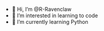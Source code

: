 - 👋 Hi, I’m @R-Ravenclaw
- 👀 I’m interested in learning to code
- 🌱 I’m currently learning Python

<!---
R-Ravenclaw/R-Ravenclaw is a ✨ special ✨ repository because its `README.md` (this file) appears on your GitHub profile.
You can click the Preview link to take a look at your changes.
--->

